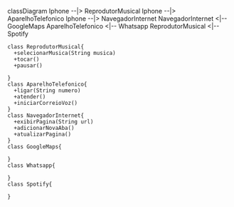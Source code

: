 classDiagram
    Iphone --|> ReprodutorMusical
    Iphone --|> AparelhoTelefonico
    Iphone --|> NavegadorInternet
    NavegadorInternet <|-- GoogleMaps
    AparelhoTelefonico <|-- Whatsapp
    ReprodutorMusical <|-- Spotify
    
  
    class ReprodutorMusical{
      +selecionarMusica(String musica)
      +tocar()
      +pausar()
      
    }
    class AparelhoTelefonico{
      +ligar(String numero)
      +atender()
      +iniciarCorreioVoz()
    }
    class NavegadorInternet{
      +exibirPagina(String url)
      +adicionarNovaAba()
      +atualizarPagina()
    }
    class GoogleMaps{

    }
    class Whatsapp{

    }
    class Spotify{

    }
